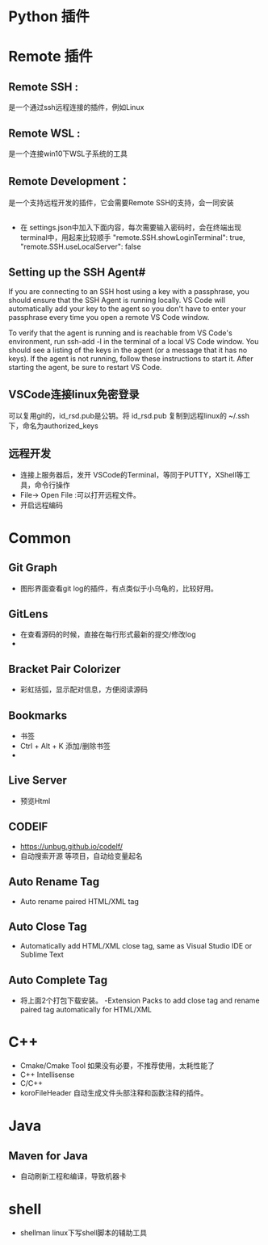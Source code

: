 # Python 插件

# Remote 插件
## **Remote SSH** : 
是一个通过ssh远程连接的插件，例如Linux  


## **Remote WSL** :  
是一个连接win10下WSL子系统的工具  
## **Remote Development**：
是一个支持远程开发的插件，它会需要Remote SSH的支持，会一同安装

## 
- 在 settings.json中加入下面内容，每次需要输入密码时，会在终端出现 terminal中，用起来比较顺手
"remote.SSH.showLoginTerminal": true,
"remote.SSH.useLocalServer": false

## Setting up the SSH Agent#
If you are connecting to an SSH host using a key with a passphrase, you should ensure that the SSH Agent is running locally. VS Code will automatically add your key to the agent so you don't have to enter your passphrase every time you open a remote VS Code window.

To verify that the agent is running and is reachable from VS Code's environment, run ssh-add -l in the terminal of a local VS Code window. You should see a listing of the keys in the agent (or a message that it has no keys). If the agent is not running, follow these instructions to start it. After starting the agent, be sure to restart VS Code.
## **VSCode连接linux免密登录**
可以复用git的，id_rsd.pub是公钥。将 id_rsd.pub 复制到远程linux的 ~/.ssh下，命名为authorized_keys

## 远程开发
- 连接上服务器后，发开 VSCode的Terminal，等同于PUTTY，XShell等工具，命令行操作
- File-> Open File :可以打开远程文件。
- 开启远程编码

# Common 
## Git Graph
- 图形界面查看git log的插件，有点类似于小乌龟的，比较好用。

## GitLens
- 在查看源码的时候，直接在每行形式最新的提交/修改log
- 
## Bracket Pair Colorizer
- 彩虹括弧，显示配对信息，方便阅读源码

## Bookmarks
- 书签
- Ctrl + Alt + K 添加/删除书签
- 
## Live Server
- 预览Html

## CODEIF
- https://unbug.github.io/codelf/
- 自动搜索开源 等项目，自动给变量起名

## Auto Rename Tag
- Auto rename paired HTML/XML tag
## Auto Close Tag
- Automatically add HTML/XML close tag, same as Visual Studio IDE or Sublime Text

## Auto Complete Tag
- 将上面2个打包下载安装。
-Extension Packs to add close tag and rename paired tag automatically for HTML/XML

# C++
- Cmake/Cmake Tool 如果没有必要，不推荐使用，太耗性能了
- C++ Intellisense
- C/C++
- koroFileHeader
    自动生成文件头部注释和函数注释的插件。
    
# Java
## Maven for Java
- 自动刷新工程和编译，导致机器卡

# shell
- shellman 
    linux下写shell脚本的辅助工具
